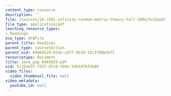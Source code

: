 ```yaml
---
content_type: resource
description: ''
file: /courses/18-338j-infinite-random-matrix-theory-fall-2004/5c1bad37fd37d7c8f69e5d634767d105_iona_pap_0403029.pdf
file_type: application/pdf
learning_resource_types:
- Readings
ocw_type: OCWFile
parent_title: Readings
parent_type: CourseSection
parent_uid: 04064129-824e-a37f-053d-15c1788b5bf5
resourcetype: Document
title: iona_pap_0403029.pdf
uid: 5c1bad37-fd37-d7c8-f69e-5d634767d105
video_files:
  video_thumbnail_file: null
video_metadata:
  youtube_id: null
---
```

